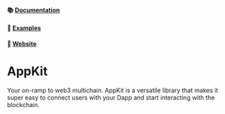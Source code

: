 #### 📚 [Documentation](https://docs.reown.com/2.0/appkit/about)

#### 🔎 [Examples](https://github.com/WalletConnect/web3modal-examples)

#### 🔗 [Website](https://reown.com/appkit)

# AppKit

Your on-ramp to web3 multichain. AppKit is a versatile library that makes it super easy to connect users with your Dapp and start interacting with the blockchain.
